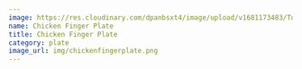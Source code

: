 ```yaml
---
image: https://res.cloudinary.com/dpanbsxt4/image/upload/v1681173483/Tonys/Chicken_Finger_Plate_uwqfml.png
name: Chicken Finger Plate
title: Chicken Finger Plate
category: plate
image_url: img/chickenfingerplate.png
---
```

